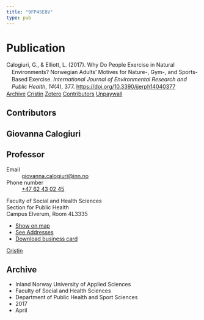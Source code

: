 ```yaml
---
title: "9FP45E8V"
type: pub
---
```

<h1>Publication</h1>
<article id="csl-bib-container-9FP45E8V" class="csl-bib-container">
  <div class="csl-bib-body" style="line-height: 1.35; padding-left: 1em; text-indent:-1em;">
  <div class="csl-entry">Calogiuri, G., &amp; Elliott, L. (2017). Why Do People Exercise in Natural Environments? Norwegian Adults&#x2019; Motives for Nature-, Gym-, and Sports-Based Exercise. <i>International Journal of Environmental Research and Public Health</i>, <i>14</i>(4), 377. <a href="https://doi.org/10.3390/ijerph14040377">https://doi.org/10.3390/ijerph14040377</a></div>
</div>
  <div class="csl-bib-buttons">
    <a href="#taxonomy-article-9FP45E8V" class="csl-bib-button">Archive</a>
    <a href alt="Cristin URL" class="csl-bib-button">Cristin</a>
    <a href alt="Zotero URL" class="csl-bib-button">Zotero</a>
    <a href="#contributors-article-9FP45E8V" class="csl-bib-button">Contributors</a>
    <a href="https://www.mdpi.com/1660-4601/14/4/377/pdf?version=1491311692" class="csl-bib-button">Unpaywall</a>
  </div>
  <div id="csl-bib-meta-container-9FP45E8V"></div>
</article>
<div id="csl-bib-meta-9FP45E8V" class="csl-bib-meta">
  <article id="contributors-article-9FP45E8V" class="contributors-article">
    <h1>Contributors</h1>
    <div class="personas">
<div class="vrtx-hinn-person-card">
<div class="photo">
<i class="lar la-user-circle missing-person"></i>
</div>
<div class="info">
<hgroup><h1>Giovanna Calogiuri</h1>
<h2>Professor</h2>
</hgroup><dl>
<dt>Email</dt>
<dd>
<a href="mailto:giovanna.calogiuri@inn.no">giovanna.calogiuri@inn.no</a>
</dd>
<dt>Phone number</dt>
<dd><a href="tel:+4762430245">
+47 62 43 02 45
</a></dd>
</dl>
<p>
Faculty of Social and Health Sciences<br>
Section for Public Health<br>
Campus Elverum,
Room 4L3335
</p>
<ul class="vrtx-hinn-links">
<li><a href="https://www.google.com/maps?q=60.88177,11.53669">Show on map</a></li>
<li><a href="https://www.inn.no/english/find-an-employee/giovanna-calogiuri.html#vrtx-hinn-addresses">See Addresses</a></li>
<li><a href="https://www.inn.no/english/find-an-employee/giovanna-calogiuri.html?vrtx=vcf">Download business card</a></li>
</ul>
</div>
</div>
<a href="https://app.cristin.no/persons/show.jsf?id=358086" alt="Cristin URL" class="personas-cristin">Cristin</a>
</div>
  </article>
  <article id="taxonomy-article-9FP45E8V" class="taxonomy-article">
    <h1>Archive</h1>
    <ul>
      <li>Inland Norway University of Applied Sciences</li>
      <li>Faculty of Social and Health Sciences</li>
      <li>Department of Public Health and Sport Sciences</li>
      <li>2017</li>
      <li>April</li>
    </ul>
  </article>
</div>
